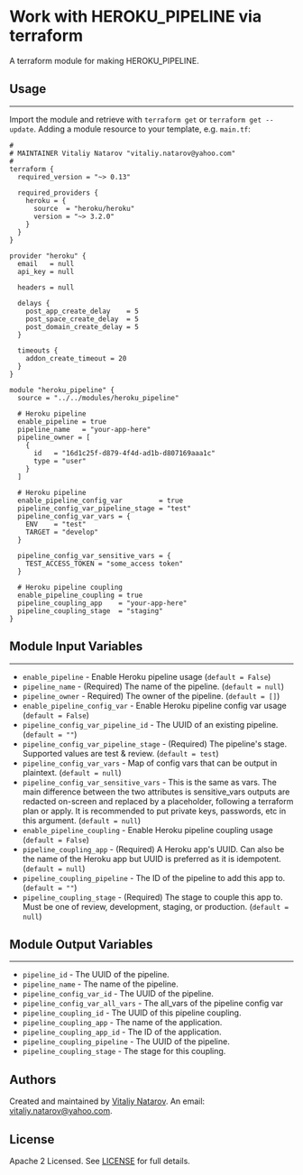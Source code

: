 # Work with HEROKU_PIPELINE via terraform

A terraform module for making HEROKU_PIPELINE.


## Usage
----------------------
Import the module and retrieve with ```terraform get``` or ```terraform get --update```. Adding a module resource to your template, e.g. `main.tf`:

```
#
# MAINTAINER Vitaliy Natarov "vitaliy.natarov@yahoo.com"
#
terraform {
  required_version = "~> 0.13"

  required_providers {
    heroku = {
      source  = "heroku/heroku"
      version = "~> 3.2.0"
    }
  }
}

provider "heroku" {
  email   = null
  api_key = null

  headers = null

  delays {
    post_app_create_delay    = 5
    post_space_create_delay  = 5
    post_domain_create_delay = 5
  }

  timeouts {
    addon_create_timeout = 20
  }
}

module "heroku_pipeline" {
  source = "../../modules/heroku_pipeline"

  # Heroku pipeline
  enable_pipeline = true
  pipeline_name   = "your-app-here"
  pipeline_owner = [
    {
      id   = "16d1c25f-d879-4f4d-ad1b-d807169aaa1c"
      type = "user"
    }
  ]

  # Heroku pipeline 
  enable_pipeline_config_var         = true
  pipeline_config_var_pipeline_stage = "test"
  pipeline_config_var_vars = {
    ENV    = "test"
    TARGET = "develop"
  }

  pipeline_config_var_sensitive_vars = {
    TEST_ACCESS_TOKEN = "some_access token"
  }

  # Heroku pipeline coupling
  enable_pipeline_coupling = true
  pipeline_coupling_app    = "your-app-here"
  pipeline_coupling_stage  = "staging"
}

```

## Module Input Variables
----------------------
- `enable_pipeline` - Enable Heroku pipeline usage (`default = False`)
- `pipeline_name` - (Required) The name of the pipeline. (`default = null`)
- `pipeline_owner` - Required) The owner of the pipeline.  (`default = []`)
- `enable_pipeline_config_var` - Enable Heroku pipeline config var usage (`default = False`)
- `pipeline_config_var_pipeline_id` - The UUID of an existing pipeline. (`default = ""`)
- `pipeline_config_var_pipeline_stage` - (Required) The pipeline's stage. Supported values are test & review. (`default = test`)
- `pipeline_config_var_vars` - Map of config vars that can be output in plaintext. (`default = null`)
- `pipeline_config_var_sensitive_vars` - This is the same as vars. The main difference between the two attributes is sensitive_vars outputs are redacted on-screen and replaced by a <sensitive> placeholder, following a terraform plan or apply. It is recommended to put private keys, passwords, etc in this argument. (`default = null`)
- `enable_pipeline_coupling` - Enable Heroku pipeline coupling usage (`default = False`)
- `pipeline_coupling_app` - (Required) A Heroku app's UUID. Can also be the name of the Heroku app but UUID is preferred as it is idempotent. (`default = null`)
- `pipeline_coupling_pipeline` - The ID of the pipeline to add this app to. (`default = ""`)
- `pipeline_coupling_stage` -  (Required) The stage to couple this app to. Must be one of review, development, staging, or production. (`default = null`)

## Module Output Variables
----------------------
- `pipeline_id` - The UUID of the pipeline.
- `pipeline_name` - The name of the pipeline.
- `pipeline_config_var_id` - The UUID of the pipeline.
- `pipeline_config_var_all_vars` - The all_vars of the pipeline config var
- `pipeline_coupling_id` - The UUID of this pipeline coupling.
- `pipeline_coupling_app` - The name of the application.
- `pipeline_coupling_app_id` - The ID of the application.
- `pipeline_coupling_pipeline` - The UUID of the pipeline.
- `pipeline_coupling_stage` - The stage for this coupling.


## Authors

Created and maintained by [Vitaliy Natarov](https://github.com/SebastianUA). An email: [vitaliy.natarov@yahoo.com](vitaliy.natarov@yahoo.com).

## License

Apache 2 Licensed. See [LICENSE](https://github.com/SebastianUA/terraform/blob/master/LICENSE) for full details.
